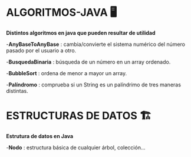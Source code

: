 ﻿# ALGORITMOS-JAVA 🖥️

**Distintos algoritmos en java que pueden resultar de utilidad**

-**AnyBaseToAnyBase** : cambia/convierte el sistema numérico del número pasado por el usuario a otro. 

-**BusquedaBinaria** : búsqueda de un número en un array ordenado.

-**BubbleSort** : ordena de menor a mayor un array.

-**Palíndromo** : comprueba si un String es un palíndrimo de tres maneras distintas.





# ESTRUCTURAS DE DATOS 🏗️

**Estrutura de datos en Java**

-**Nodo** : estructura básica de cualquier árbol, colección...